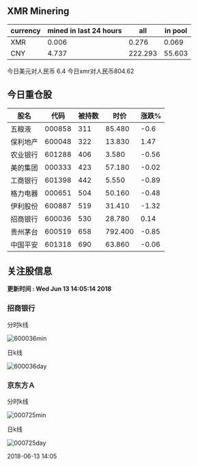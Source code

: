 ## XMR Minering

|currency|mined in last 24 hours|all|in pool|
|---|---|---|---|
|XMR|0.006|0.276|0.069|
|CNY|4.737|222.293|55.603|

今日美元对人民币 6.4	今日xmr对人民币804.62


## 今日重仓股 

|股名|代码|被持数|时价|涨跌%|
|---|---|---|---|---|
|五粮液|000858|311|85.480|-0.6|
|保利地产|600048|322|13.830|1.47|
|农业银行|601288|406|3.580|-0.56|
|美的集团|000333|423|57.180|-0.02|
|工商银行|601398|442|5.550|-0.89|
|格力电器|000651|504|50.160|-0.48|
|伊利股份|600887|519|31.410|-1.32|
|招商银行|600036|530|28.780|0.14|
|贵州茅台|600519|658|792.400|-0.85|
|中国平安|601318|690|63.860|-0.06|

## 关注股信息
**更新时间 : Wed Jun 13 14:05:14 2018**
### 招商银行 
分时k线

![600036min](http://image.sinajs.cn/newchart/min/n/sh600036.gif)

日k线

![600036day](http://image.sinajs.cn/newchart/daily/n/sh600036.gif)

### 京东方Ａ 
分时k线

![000725min](http://image.sinajs.cn/newchart/min/n/sz000725.gif)

日k线

![000725day](http://image.sinajs.cn/newchart/daily/n/sz000725.gif)

2018-06-13 14:05